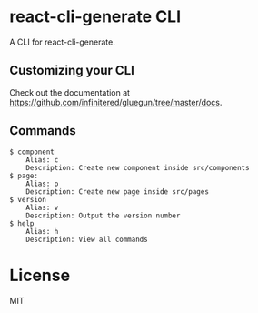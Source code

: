 # react-cli-generate CLI

A CLI for react-cli-generate.

## Customizing your CLI

Check out the documentation at https://github.com/infinitered/gluegun/tree/master/docs.
 

## Commands

```shell
$ component
    Alias: c 
    Description: Create new component inside src/components
$ page:
    Alias: p
    Description: Create new page inside src/pages
$ version
    Alias: v
    Description: Output the version number
$ help
    Alias: h
    Description: View all commands

```

# License

MIT